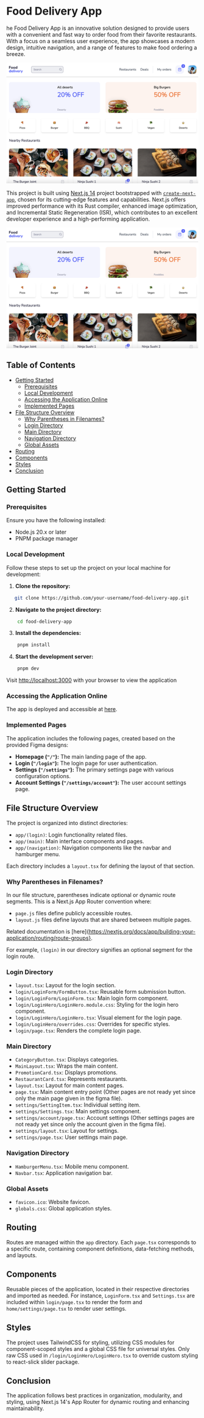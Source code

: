 # Food Delivery App

he Food Delivery App is an innovative solution designed to provide users with a convenient and fast way to order food from their favorite restaurants. With a focus on a seamless user experience, the app showcases a modern design, intuitive navigation, and a range of features to make food ordering a breeze.

![Dashboard Screenshot](/public/dashboard-screenshot.png)

This project is built using [Next.js 14](https://nextjs.org/) project bootstrapped with [`create-next-app`](https://github.com/vercel/next.js/tree/canary/packages/create-next-app), chosen for its cutting-edge features and capabilities. Next.js offers improved performance with its Rust compiler, enhanced image optimization, and Incremental Static Regeneration (ISR), which contributes to an excellent developer experience and a high-performing application.

![Dashboard Screenshot](/public/dashboard-screenshot.png)

## Table of Contents

- [Getting Started](#getting-started)
  - [Prerequisites](#prerequisites)
  - [Local Development](#local-development)
  - [Accessing the Application Online](#accessing-the-application-online)
  - [Implemented Pages](#implemented-pages)
- [File Structure Overview](#file-structure-overview)
  - [Why Parentheses in Filenames?](#why-Parentheses-in-filenames?)
  - [Login Directory](#login-directory)
  - [Main Directory](#main-directory)
  - [Navigation Directory](#navigation-directory)
  - [Global Assets](#global-assets)
- [Routing](#routing)
- [Components](#components)
- [Styles](#styles)
- [Conclusion](#conclusion)


## Getting Started
### Prerequisites

Ensure you have the following installed:

- Node.js 20.x or later
- PNPM package manager

### Local Development

Follow these steps to set up the project on your local machine for development:

1. **Clone the repository:**

```bash
   git clone https://github.com/your-username/food-delivery-app.git
```

2. **Navigate to the project directory:**

```bash
    cd food-delivery-app
```
3. **Install the dependencies:**

```bash
    pnpm install
```
4. **Start the development server:**

```bash
    pnpm dev
```

Visit [http://localhost:3000](http://localhost:3000) with your browser to view the application

### Accessing the Application Online

The app is deployed and accessible at [here](https://food-delivery-app-omega.vercel.app/).

### Implemented Pages

The application includes the following pages, created based on the provided Figma designs:

- **Homepage (`"/"`):** The main landing page of the app.
- **Login (`"/login"`):** The login page for user authentication.
- **Settings (`"/settings"`):** The primary settings page with various configuration options.
- **Account Settings (`"/settings/account"`):** The user account settings page.

## File Structure Overview

The project is organized into distinct directories:

- `app/(login)`: Login functionality related files.
- `app/(main)`: Main interface components and pages.
- `app/(navigation)`: Navigation components like the navbar and hamburger menu.

Each directory includes a `layout.tsx` for defining the layout of that section.

### Why Parentheses in Filenames?

In our file structure, parentheses indicate optional or dynamic route segments. This is a Next.js App Router convention where:

- `page.js` files define publicly accessible routes.
- `layout.js` files define layouts that are shared between multiple pages.

Related documentation is [here]{https://nextjs.org/docs/app/building-your-application/routing/route-groups}.

For example, `(login)` in our directory signifies an optional segment for the login route.

### Login Directory

- `layout.tsx`: Layout for the login section.
- `login/LoginForm/FormButton.tsx`: Reusable form submission button.
- `login/LoginForm/LoginForm.tsx`: Main login form component.
- `login/LoginHero/LoginHero.module.css`: Styling for the login hero component.
- `login/LoginHero/LoginHero.tsx`: Visual element for the login page.
- `login/LoginHero/overrides.css`: Overrides for specific styles.
- `login/page.tsx`: Renders the complete login page.

### Main Directory

- `CategoryButton.tsx`: Displays categories.
- `MainLayout.tsx`: Wraps the main content.
- `PromotionCard.tsx`: Displays promotions.
- `RestaurantCard.tsx`: Represents restaurants.
- `layout.tsx`: Layout for main content pages.
- `page.tsx`: Main content entry point (Other pages are not ready yet since only the main page given in the figma file).
- `settings/SettingItem.tsx`: Individual setting item.
- `settings/Settings.tsx`: Main settings component.
- `settings/account/page.tsx`: Account settings (Other settings pages are not ready yet since only the account given in the figma file).
- `settings/layout.tsx`: Layout for settings.
- `settings/page.tsx`: User settings main page.

### Navigation Directory

- `HamburgerMenu.tsx`: Mobile menu component.
- `Navbar.tsx`: Application navigation bar.

### Global Assets

- `favicon.ico`: Website favicon.
- `globals.css`: Global application styles.

## Routing

Routes are managed within the `app` directory. Each `page.tsx` corresponds to a specific route, containing component definitions, data-fetching methods, and layouts.

## Components

Reusable pieces of the application, located in their respective directories and imported as needed. For instance, `LoginForm.tsx` and `Settings.tsx` are included within `login/page.tsx` to render the form and `home/settings/page.tsx` to render user settings.

## Styles

The project uses TailwindCSS for styling, utilizing CSS modules for component-scoped styles and a global CSS file for universal styles.
Only raw CSS used in `/login/LoginHero/LoginHero.tsx` to override custom styling to react-slick slider package.

## Conclusion

The application follows best practices in organization, modularity, and styling, using Next.js 14's App Router for dynamic routing and enhancing maintainability.